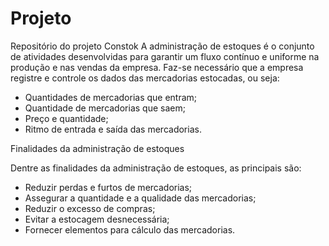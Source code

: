 # Projeto
Repositório do projeto Constok
A administração de estoques é o conjunto de atividades desenvolvidas para garantir um fluxo 
contínuo e uniforme na produção e nas vendas da empresa. Faz-se necessário que a empresa registre
e controle os dados das mercadorias estocadas, ou seja:
- Quantidades de mercadorias que entram;
- Quantidade de mercadorias que saem;
- Preço e quantidade;
- Ritmo de entrada e saída das mercadorias.

Finalidades da administração de estoques

Dentre as finalidades da  administração de estoques, as principais são:
- Reduzir perdas e furtos de mercadorias;
- Assegurar a quantidade e a qualidade das mercadorias;
- Reduzir o excesso de compras;
- Evitar a estocagem desnecessária;
- Fornecer elementos para cálculo das mercadorias.


